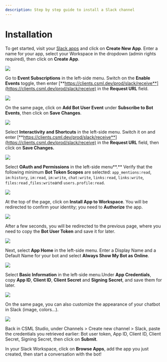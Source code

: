 ```yaml
---
description: Step by step guide to install a Slack channel
---
```


# Installation

To get started, visit your [Slack apps](https://api.slack.com/apps) and click on **Create New App**. Enter a name for your app, select your Workspace in the dropdown \(admin rights required\), then click on **Create App**.

![](../../.gitbook/assets/image%20%281%29.png)

Go to **Event Subscriptions** in the left-side menu. Switch on the **Enable Events** toggle, then enter [**https://clients.csml.dev/prod/slack/receive**](https://clients.csml.dev/prod/slack/receive) in the **Request URL** field.

![](../../.gitbook/assets/image%20%2810%29.png)

On the same page, click on **Add Bot User Event** under **Subscribe to Bot Events**, then click on **Save Changes**.

![](../../.gitbook/assets/image%20%285%29.png)

Select **Interactivity and Shortcuts** in the left-side menu. Switch it on and enter [**https://clients.csml.dev/prod/slack/receive**](https://clients.csml.dev/prod/slack/receive) in the **Request URL** field, then click on **Save Changes.**

![](../../.gitbook/assets/image%20%289%29.png)

Select **OAuth and Permissions** in the left-side menu**.** Verify that the following minimum **Bot Token Scopes** are selected: `app_mentions:read`, `im:history`, `im:read`, `im:write`, `chat:write`, `links:read`, `links:write`, `files:read` ,`files:write`and `users.profile:read`.

![](../../.gitbook/assets/capture-de-cran-2021-03-24-a-13.38.06.png)

At the top of the page, click on **Install App to Workspace**. You will be redirected to confirm your identity; you need to **Authorize** the app.

![](../../.gitbook/assets/image%20%284%29.png)

After a few seconds, you will be redirected to the previous page, where you need to copy the **Bot User Token** and save it for later.

![](../../.gitbook/assets/image%20%283%29.png)

Next, select **App Home** in the left-side menu. Enter a Display Name and a Default Name for your bot and select **Always Show My Bot as Online**.

![](../../.gitbook/assets/image%20%282%29.png)

Select **Basic Information** in the left-side menu.Under **App Credentials**, copy **App ID**, **Client ID**, **Client Secret** and **Signing Secret**, and save them for later.

![](../../.gitbook/assets/image%20%287%29.png)

On the same page, you can also customize the appearance of your chatbot in Slack \(image, colors...\).

![](../../.gitbook/assets/image.png)

Back in CSML Studio, under Channels &gt; Create new channel &gt; Slack, paste the credentials you retrieved earlier: Bot user token, App ID, Client ID, Client Secret, Signing Secret, then click on **Submit**.

In your Slack Workspace, click on **Browse Apps**, add the app you just created, then start a conversation with the bot!

